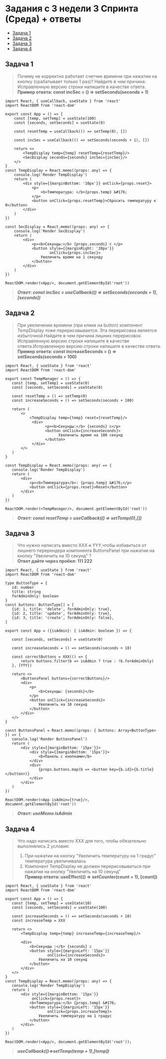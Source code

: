# Задания с  3 недели 3 Спринта (Среда) + ответы

- [Задача 1](#task1)
- [Задача 2](#task2)
- [Задача 3](#task3)
- [Задача 4](#task4)

## <a id='task1'> Задача 1 </a>
>Почему не корректно работает счетчик времени при нажатии на кнопку (срабатывает только 1 раз)?
> Найдите в чем причина. Исправленную версию строки напишите в качестве ответа.<br>
>**Пример ответа: const incSec = () => setSeconds(seconds + 1)**
```
import React, { useCallback, useState } from 'react'
import ReactDOM from 'react-dom'

export const App = () => {
    const [temp, setTemp] = useState(100)
    const [seconds, setSeconds] = useState(0)

    const resetTemp = useCallback(() => setTemp(0), [])

    const incSec = useCallback(() => setSeconds(seconds + 1), [])

    return <>
        <TempDisplay temp={temp} resetTemp={resetTemp}/>
        <SecDisplay seconds={seconds} incSec={incSec}/>
    </>
}
const TempDisplay = React.memo((props: any) => {
    console.log('Render TempDisplay')
    return (
        <div style={{marginBottom: '10px'}} onClick={props.reset}>
            <p>
                <b>Температура: </b>{props.temp} &#176;
            </p>
            <button onClick={props.resetTemp}>Сбросить температуру к 0</button>
        </div>
    )
})

const SecDisplay = React.memo((props: any) => {
    console.log('Render SecDisplay')
    return (
        <div>
            <p><b>Секунды:</b> {props.seconds} c </p>
            <button style={{marginRight: '20px'}}
                    onClick={props.incSec}>
                Увеличить время на 1 секунду
            </button>
        </div>
    )
})

ReactDOM.render(<App/>, document.getElementById('root'))
```

> ***Ответ: const incSec = useCallback(() => setSeconds(seconds + 1), [seconds])***

## <a id='task2'> Задача 2 </a>
>При увеличении времени (при клике на button) компонент TempDisplay тоже перерисовывается.
>Эта перерисовка является избыточной.Найдите в чем причина лишних перерисовок. 
> Исправленную версию строки напишите в качестве ответа.Исправленную версию строки напишите в качестве ответа.<br>
>**Пример ответа: const increaseSeconds = () => setSeconds(seconds + 100)**
```
import React, { useState } from 'react'
import ReactDOM from 'react-dom'

export const TempManager = () => {
   const [temp, setTemp] = useState(0)
   const [seconds, setSeconds] = useState(0)

   const resetTemp = () => setTemp(0)
   const increaseSeconds = () => setSeconds(seconds + 100)

   return (
       <>
           <TempDisplay temp={temp} reset={resetTemp}/>
            <div>
                  <p><b>Секунды:</b> {seconds} с</p>
                  <button onClick={increaseSeconds}>
                        Увеличить время на 100 секунд
                  </button>
            </div>
       </>
   )
}

const TempDisplay = React.memo((props: any) => {
   console.log('Render TempDisplay')
   return (
       <div>
           <p><b>Температура</b>: {props.temp} &#176;</p>
           <button onClick={props.reset}>Reset</button>
       </div>
   )
})

ReactDOM.render(<TempManager/>, document.getElementById('root'))
```

> ***Ответ: const resetTemp =  useCallback(() => setTemp(0),[])***


## <a id='task3'> Задача 3</a>
>Что нужно написать вместо XXX и YYY,чтобы избавиться от лишнего перерендера компонента ButtonsPanel
>при нажатии на кнопку "Увеличить на 10 секунд" ? <br>
>**Ответ дайте через пробел: 111 222**
```
import React, { useState } from 'react'
import ReactDOM from 'react-dom'

type ButtonType = {
   id: number
   title: string
   forAdminOnly: boolean
}
const buttons: ButtonType[] = [
   {id: 1, title: 'delete', forAdminOnly: true},
   {id: 2, title: 'update', forAdminOnly: true},
   {id: 3, title: 'create', forAdminOnly: false},
]

export const App = ({isAdmin}: { isAdmin: boolean }) => {

   const [seconds, setSeconds] = useState(0)

   const increaseSeconds = () => setSeconds(seconds + 10)

   const correctButtons = XXX(() => {
       return buttons.filter(b => isAdmin ? true : !b.forAdminOnly)
   }, [YYY])

   return <>
       <ButtonsPanel buttons={correctButtons}/>
       <div>
           <p>
               <b>Секунды: {seconds}</b>
           </p>
           <button onClick={increaseSeconds}>
               Увеличить на 10 секунд
           </button>
       </div>
   </>
}

const ButtonsPanel = React.memo((props: { buttons: Array<ButtonType> }) => {
   console.log('Render ButtonsPanel')
   return (
       <div style={{marginBottom: '15px'}}>
           <div style={{marginBottom: '15px'}}>
               <b>Панель с кнопками</b>
           </div>
           <div>
               {props.buttons.map(b => <button key={b.id}>{b.title}</button>)}
           </div>
       </div>
   )
})

ReactDOM.render(<App isAdmin={true}/>, document.getElementById('root'))
```

> ***Ответ: useMemo isAdmin***

## <a id='task4'> Задача 4</a>
> Что надо написать вместо XXX для того, чтобы обязательно выполнялись 2 условия:
> 1) При нажатии на кнопку "Увеличить температуру на 1 градус" температура увеличивалась
> 2) Компонент TempDisplay не должен перерисовываться при нажатии на кнопку "Увеличить на 10 секунд" <br>
>**Пример ответа: useEffect(() => setCounter(count + 1), [count])**
```
import React, { useState } from 'react'
import ReactDOM from 'react-dom'

export const App = () => {
   const [temp, setTemp] = useState(10)
   const [seconds, setSeconds] = useState(100)

   const increaseSeconds = () => setSeconds(seconds + 10)
   const increaseTemp = XXX

   return <>
       <TempDisplay temp={temp} increaseTemp={increaseTemp}/>

       <div>
           <b>Секунды :</b> {seconds} с
           <button style={{marginLeft: '15px'}}
                   onClick={increaseSeconds}>
               Увеличить на 10 секунд
           </button>
       </div>
   </>
}
const TempDisplay = React.memo((props: any) => {
   console.log('Render TempDisplay')
   return (
       <div style={{marginBottom: '15px'}}
            onClick={props.reset}>
           <b>Температура:</b> {props.temp} &#176;
           <button style={{marginLeft: '15px'}}
                   onClick={props.increaseTemp}>
               Увеличить температуру на 1 градус
           </button>
       </div>
   )
})

ReactDOM.render(<App/>, document.getElementById('root'));

```

> ***useCallback(()=>setTemp(temp + 1),[temp])***
